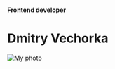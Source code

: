 #### Frontend developer
# **Dmitry Vechorka**
![My photo](https://i.ibb.co/xzLkHg6/cv-photo.jpg "My photo")

